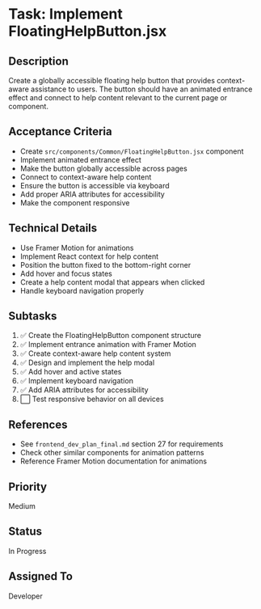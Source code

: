 # Task: Implement FloatingHelpButton.jsx

## Description
Create a globally accessible floating help button that provides context-aware assistance to users. The button should have an animated entrance effect and connect to help content relevant to the current page or component.

## Acceptance Criteria
- Create `src/components/Common/FloatingHelpButton.jsx` component
- Implement animated entrance effect
- Make the button globally accessible across pages
- Connect to context-aware help content
- Ensure the button is accessible via keyboard
- Add proper ARIA attributes for accessibility
- Make the component responsive

## Technical Details
- Use Framer Motion for animations
- Implement React context for help content
- Position the button fixed to the bottom-right corner
- Add hover and focus states
- Create a help content modal that appears when clicked
- Handle keyboard navigation properly

## Subtasks
1. ✅ Create the FloatingHelpButton component structure
2. ✅ Implement entrance animation with Framer Motion
3. ✅ Create context-aware help content system
4. ✅ Design and implement the help modal
5. ✅ Add hover and active states
6. ✅ Implement keyboard navigation
7. ✅ Add ARIA attributes for accessibility
8. ⬜ Test responsive behavior on all devices

## References
- See `frontend_dev_plan_final.md` section 27 for requirements
- Check other similar components for animation patterns
- Reference Framer Motion documentation for animations

## Priority
Medium

## Status
In Progress

## Assigned To
Developer 